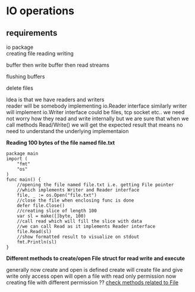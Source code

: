 # IO operations

## requirements
io package  
creating file
reading 
writing

buffer then write
buffer then read
streams

flushing buffers

delete files

Idea is that we have readers and writers  
reader will be somebody implementing io.Reader interface
similarly writer will implement io.Writer interface
could be files, tcp socket etc..
we need not worry how they read and write internally but
we are sure that when we call methods Read/Write()
we will get the expected result
that means no need to understand the underlying implementaion

**Reading 100 bytes of the file named file.txt**
```golang
package main
import (
	"fmt"
	"os"
)
func main() {
    //opening the file named file.txt i.e. getting File pointer
    //which implements Writer and Reader interface
    file, _ := os.Open("file.txt")
    //close the file when enclosing func is done
    defer file.Close()
    //creating slice of length 100
    var sl = make([]byte, 100)
    //call read which will fill the slice with data
    //we can call Read as it implements Reader interface
    file.Read(sl)
    //show formatted result to visualize on stdout
	fmt.Println(sl)
}

```

**Different methods to create/open File struct for read write and execute**

generally now create and open is defined
create will create file and give write only access
open will open a file with read only permission
now creating file with different permission ??
[check methods related to File](https://golang.org/pkg/os/)



